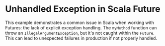 # Unhandled Exception in Scala Future

This example demonstrates a common issue in Scala when working with Futures: the lack of explicit exception handling.  The `myMethod` function can throw an `IllegalArgumentException`, but it's not caught within the `Future`.  This can lead to unexpected failures in production if not properly handled.